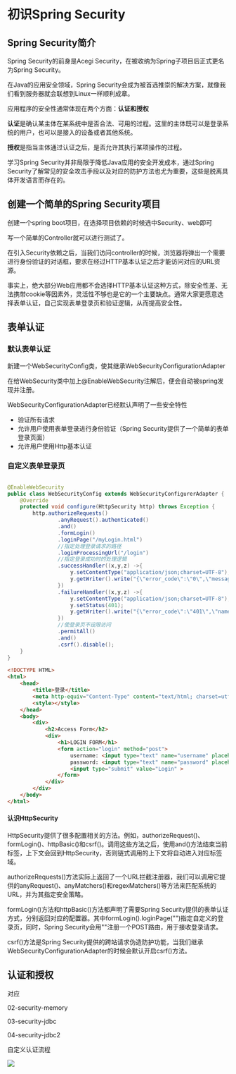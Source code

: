 # 初识Spring Security

## Spring Security简介

Spring Security的前身是Acegi Security，在被收纳为Spring子项目后正式更名为Spring Security。

在Java的应用安全领域，Spring Security会成为被首选推崇的解决方案，就像我们看到服务器就会联想到Linux一样顺利成章。

应用程序的安全性通常体现在两个方面：**认证和授权**

**认证**是确认某主体在某系统中是否合法、可用的过程。这里的主体既可以是登录系统的用户，也可以是接入的设备或者其他系统。

**授权**是指当主体通过认证之后，是否允许其执行某项操作的过程。

学习Spring Security并非局限于降低Java应用的安全开发成本，通过Spring Security了解常见的安全攻击手段以及对应的防护方法也尤为重要，这些是脱离具体开发语言而存在的。

## 创建一个简单的Spring Security项目

创建一个spring boot项目，在选择项目依赖的时候选中Security、web即可

写一个简单的Controller就可以进行测试了。

在引入Security依赖之后，当我们访问controller的时候，浏览器将弹出一个需要进行身份验证的对话框，要求在经过HTTP基本认证之后才能访问对应的URL资源。

事实上，绝大部分Web应用都不会选择HTTP基本认证这种方式，除安全性差、无法携带cookie等因素外，灵活性不够也是它的一个主要缺点。通常大家更愿意选择表单认证，自己实现表单登录页和验证逻辑，从而提高安全性。

## 表单认证

### 默认表单认证

新建一个WebSecurityConfig类，使其继承WebSecurityConfigurationAdapter

在给WebSecurity类中加上@EnableWebSecurity注解后，便会自动被spring发现并注册。

WebSecurityConfigurationAdapter已经默认声明了一些安全特性

- 验证所有请求
- 允许用户使用表单登录进行身份验证（Spring Security提供了一个简单的表单登录页面）
- 允许用户使用Http基本认证

### 自定义表单登录页

```java

@EnableWebSecurity
public class WebSecurityConfig extends WebSecurityConfigurerAdapter {
    @Override
    protected void configure(HttpSecurity http) throws Exception {
        http.authorizeRequests()
                .anyRequest().authenticated()
                .and()
                .formLogin()
                .loginPage("/myLogin.html")
                //指定处理登录请求的路径
                .loginProcessingUrl("/login")
                //指定登录成功时的处理逻辑
                .successHandler((x,y,z) ->{
                    y.setContentType("application/json;charset=UTF-8");
                    y.getWriter().write("{\"error_code\":\"0\",\"message\":\"欢迎登录系统\"}");
                })
                .failureHandler((x,y,z) ->{
                    y.setContentType("application/json;charset=UTF-8");
                    y.setStatus(401);
                    y.getWriter().write("{\"error_code\":\"401\",\"name\"" + z.getClass() +"\"message\":"+ z.getMessage());
                })
            	//使登录页不设限访问
                .permitAll()
                .and()
                .csrf().disable();
    }
}

```

```html
<!DOCTYPE HTML>
<html>
    <head>
        <title>登录</title>
        <meta http-equiv="Content-Type" content="text/html; charset=utf-8" />
        <style></style>
    </head>
    <body>
        <div>
            <h2>Access Form</h2>
            <div>
                <h1>LOGIN FORM</h1>
                <form action="login" method="post">
                    username: <input type="text" name="username" placeholder="username" />
                    password: <input type="text" name="password" placeholder="password" />
                    <input type="submit" value="Login" >
                </form>
            </div>
        </div>
    </body>
</html>
```

#### 认识HttpSecurity

HttpSecurity提供了很多配置相关的方法。例如，authorizeRequest()、formLogin()、httpBasic()和csrf()。调用这些方法之后，使用and()方法结束当前标签，上下文会回到HttpSecurity，否则链式调用的上下文将自动进入对应标签域。

authorizeRequests()方法实际上返回了一个URL拦截注册器，我们可以调用它提供的anyRequest()、anyMatchers()和regexMatchers()等方法来匹配系统的URL，并为其指定安全策略。

formLogin()方法和httpBasic()方法都声明了需要Spring Security提供的表单认证方式，分别返回对应的配置器。其中formLogin().loginPage("")指定自定义的登录页，同时，Spring Security会用""注册一个POST路由，用于接收登录请求。

csrf()方法是Spring Security提供的跨站请求伪造防护功能，当我们继承WebSecurityConfigurationAdapter的时候会默认开启csrf()方法。

## 认证和授权

对应

02-security-memory

03-security-jdbc

04-security-jdbc2

自定义认证流程

![](C:\Users\24926\Desktop\验证过程.png)
